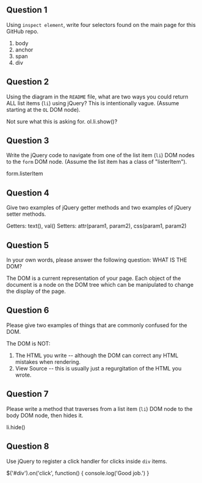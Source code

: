 ## Question 1

Using `inspect element`, write four selectors found on the main page for this
GitHub repo.

<!-- your answer starts here -->
1. body
2. anchor
3. span
4. div
<!-- your answer ends here -->

## Question 2

Using the diagram in the `README` file, what are two ways you could return ALL
list items (`li`) using jQuery? This is intentionally vague. (Assume starting
at the `OL` DOM node).

<!-- your answer starts here -->
Not sure what this is asking for. ol.li.show()?
<!-- your answer ends here -->

## Question 3

Write the jQuery code to navigate from one of the list item (`li`) DOM nodes to
the `form` DOM node. (Assume the list item has a class of "listerItem").

<!-- your answer starts here -->
form.listerItem
<!-- your answer ends here -->

## Question 4

Give two examples of jQuery getter methods and two examples of jQuery setter
methods.

<!-- your answer starts here -->
Getters: text(), val()
Setters: attr(param1, param2), css(param1, param2)
<!-- your answer ends here -->

## Question 5

In your own words, please answer the following question: WHAT IS THE DOM?

<!-- your answer starts here -->
The DOM is a current representation of your page. Each object of the document is a node on the DOM tree which can be manipulated to change the display of the page.
<!-- your answer ends here -->

## Question 6

Please give two examples of things that are commonly confused for the DOM.

<!-- your answer starts here -->
The DOM is NOT:
1. The HTML you write -- although the DOM can correct any HTML mistakes when rendering.
2. View Source -- this is usually just a regurgitation of the HTML you wrote.
<!-- your answer ends here -->

## Question 7

Please write a method that traverses from a list item (`li`) DOM node to the
body DOM node, then hides it.

<!-- your answer starts here -->
li.hide()
<!-- your answer ends here -->

## Question 8

Use jQuery to register a click handler for clicks inside `div` items.

<!-- your answer starts here -->
$('#div').on('click', function() {
  console.log('Good job.')
}
<!-- your answer ends here -->
